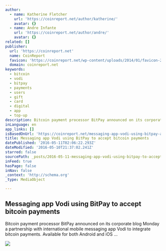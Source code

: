 ```yaml
---
author:
  - name: Katherine Fletcher
    url: 'https://coinreport.net/author/katherine/'
    avatar: {}
  - name: Andre Infante
    url: 'https://coinreport.net/author/andre/'
    avatar: {}
related: []
publisher:
  url: 'https://coinreport.net'
  name: CoinReport
  favicon: 'https://coinreport.net/wp-content/uploads/2014/01/favicon-2.ico'
  domain: coinreport.net
keywords:
  - bitcoin
  - vodi
  - bitpay
  - payments
  - users
  - gift
  - card
  - digital
  - app
  - top-up
description: Bitcoin payment processor BitPay announced on its corporate blog Monday a partnership with international mobile messaging app Vodi to integrate bitcoin payments. Available for both Android and iOS ...
inLanguage: en
app_links: []
isBasedOnUrl: 'https://coinreport.net/messaging-app-vodi-using-bitpay-accept-bitcoin-payments/'
title: Messaging app Vodi using BitPay to accept bitcoin payments
datePublished: '2016-05-11T02:06:22.293Z'
dateModified: '2016-05-10T21:37:02.241Z'
starred: false
sourcePath: _posts/2016-05-11-messaging-app-vodi-using-bitpay-to-accept-bitcoin-payments.md
inFeed: true
hasPage: false
inNav: false
_context: 'http://schema.org'
_type: MediaObject

---
```

<article style=""><h1>Messaging app Vodi using BitPay to accept bitcoin payments</h1><p>Bitcoin payment processor BitPay announced on its corporate blog Monday a partnership with international mobile messaging app Vodi to integrate bitcoin payments. Available for both Android and iOS ...</p><img src="https://coinreport.net/wp-content/uploads/2014/05/20140417060521BitPay_logo-150x150.png" /></article>